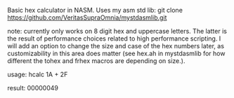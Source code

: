 Basic hex calculator in NASM.
Uses my asm std lib: git clone https://github.com/VeritasSupraOmnia/mystdasmlib.git


note:	currently only works on 8 digit hex and uppercase letters. The latter is the result of performance choices related to high performance scripting. I will add an option to change the size and case of the hex numbers later, as customizability in this area does matter (see hex.ah in mystdasmlib for how different the tohex and frhex macros are depending on size.).


usage:	hcalc 1A + 2F

result: 00000049
